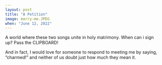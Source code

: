 ```yaml
---
layout: post
title: "A Petition"
image: marry-me.JPEG
when: "June 12, 2022"
---
```


A world where these two songs unite in holy matrimony. When can i sign up? Pass the CLIPBOARD!

And in fact, I would love for someone to respond to meeting me by saying, “charmed!” and neither of us doubt just how much they mean it. 